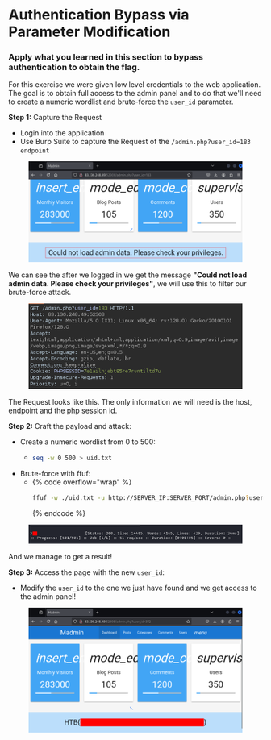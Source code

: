 # Authentication Bypass via Parameter Modification

### Apply what you learned in this section to bypass authentication to obtain the flag.

For this exercise we were given low level credentials to the web application. The goal is to obtain full access to the admin panel and to do that we'll need to create a numeric wordlist and brute-force the `user_id` parameter.

**Step 1:** Capture the Request

* Login into the application
* Use Burp Suite to capture the Request of the `/admin.php?user_id=183 endpoint`



<figure><img src="../../../.gitbook/assets/image (10).png" alt=""><figcaption></figcaption></figure>

We can see the after we logged in we get the message **"Could not load admin data. Please check your privileges"**, we will use this to filter our brute-force attack.

<figure><img src="../../../.gitbook/assets/image (11).png" alt=""><figcaption></figcaption></figure>

The Request looks like this. The only information we will need is the host, endpoint and the php session id.

**Step 2:** Craft the payload and attack:

* Create a numeric wordlist from 0 to 500:
  * ```bash
    seq -w 0 500 > uid.txt
    ```
* Brute-force with ffuf:
  * {% code overflow="wrap" %}
    ```bash
    ffuf -w ./uid.txt -u http://SERVER_IP:SERVER_PORT/admin.php?user_id=FUZZ -X POST -b "PHPSESSID=PHP_SESSION_ID" -fr "Could not"
    ```
    {% endcode %}

<figure><img src="../../../.gitbook/assets/image (12).png" alt=""><figcaption></figcaption></figure>

And we manage to get a result!

**Step 3:** Access the page with the new `user_id`:

* Modify the `user_id` to the one we just have found and we get access to the admin panel!

<figure><img src="../../../.gitbook/assets/image (13).png" alt=""><figcaption></figcaption></figure>
